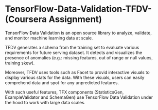 # TensorFlow-Data-Validation-TFDV- (Coursera Assignment)
TensorFlow Data Validation is an open source library to analyze, validate, and monitor machine learning data at scale.

TFDV generates a schema from the training set to evaluate various requirements for future serving dataset. It detects and visualizes the presence of anomalies (e.g.: missing features, out of range or null values, training skew).

Moreover, TFDV uses tools such as Facet to provid interactive visuals to display various stats for the data. With these visuals, users can easily comprehend data and spot for any unpredicted features.

With such useful features, TFX components (StatisticsGen, ExampleValidator and SchemaGen) use TensorFlow Data Validation under the hood to work with large data scales.
